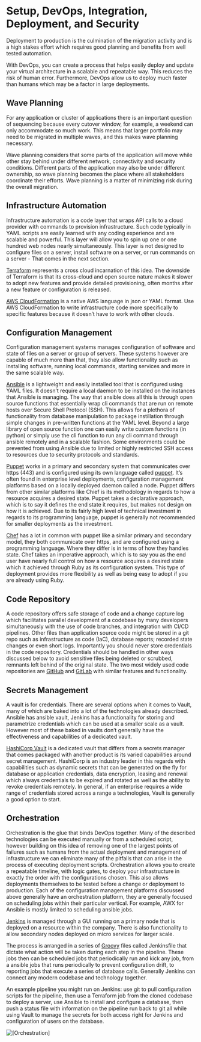 # Setup, DevOps, Integration, Deployment, and Security<a name="chap-oracle-postgresql.migration-process.deployment"></a>

Deployment to production is the culmination of the migration activity and is a high stakes effort which requires good planning and benefits from well tested automation\.

With DevOps, you can create a process that helps easily deploy and update your virtual architecture in a scalable and repeatable way\. This reduces the risk of human error\. Furthermore, DevOps allow us to deploy much faster than humans which may be a factor in large deployments\.

## Wave Planning<a name="chap-oracle-postgresql.migration-process.deployment.wave"></a>

For any application or cluster of applications there is an important question of sequencing because every cutover window, for example, a weekend can only accommodate so much work\. This means that larger portfolio may need to be migrated in multiple waves, and this makes wave planning necessary\.

Wave planning considers that some parts of the application will move while other stay behind under different network, connectivity and security conditions\. Different parts of the application may also be under different ownership, so wave planning becomes the place where all stakeholders coordinate their efforts\. Wave planning is a matter of minimizing risk during the overall migration\.

## Infrastructure Automation<a name="chap-oracle-postgresql.migration-process.deployment.infrastructure"></a>

Infrastructure automation is a code layer that wraps API calls to a cloud provider with commands to provision infrastructure\. Such code typically in YAML scripts are easily learned with any coding experience and are scalable and powerful\. This layer will allow you to spin up one or one hundred web nodes nearly simultaneously\. This layer is not designed to configure files on a server, install software on a server, or run commands on a server \- That comes in the next section\.

 [Terraform](https://www.terraform.io/) represents a cross cloud incarnation of this idea\. The downside of Terraform is that its cross\-cloud and open source nature makes it slower to adopt new features and provide detailed provisioning, often months after a new feature or configuration is released\.

 [AWS CloudFormation](https://aws.amazon.com/cloudformation/) is a native AWS language in json or YAML format\. Use AWS CloudFormation to write infrastructure code more specifically to specific features because it doesn’t have to work with other clouds\.

## Configuration Management<a name="chap-oracle-postgresql.migration-process.deployment.configuration"></a>

Configuration management systems manages configuration of software and state of files on a server or group of servers\. These systems however are capable of much more than that, they also allow functionality such as installing software, running local commands, starting services and more in the same scalable way\.

 [Ansible](https://www.ansible.com/) is a lightweight and easily installed tool that is configured using YAML files\. It doesn’t require a local daemon to be installed on the instances that Ansible is managing\. The way that ansible does all this is through open source functions that essentially wrap cli commands that are run on remote hosts over Secure Shell Protocol \(SSH\)\. This allows for a plethora of functionality from database manipulation to package instillation through simple changes in pre\-written functions at the YAML level\. Beyond a large library of open source function one can easily write custom functions \(in python\) or simply use the cli function to run any cli command through ansible remotely and in a scalable fashion\. Some environments could be prevented from using Ansible due to limited or highly restricted SSH access to resources due to security protocols and standards\.

 [Puppet](https://puppet.com/) works in a primary and secondary system that communicates over https \(443\) and is configured using its own language called [puppet](https://puppet.com/docs/puppet/7/puppet_language.html)\. It’s often found in enterprise level deployments, configuration management platforms based on a locally deployed daemon called a node\. Puppet differs from other similar platforms like Chief is its methodology in regards to how a resource acquires a desired state\. Puppet takes a declarative approach, which is to say it defines the end state it requires, but makes not design on how it is achieved\. Due to its fairly high level of technical investment in regards to its programming language, puppet is generally not recommended for smaller deployments as the investment\.

 [Chef](https://www.chef.io/) has a lot in common with puppet like a similar primary and secondary model, they both communicate over https, and are configured using a programming language\. Where they differ is in terms of how they handles state\. Chef takes an imperative approach, which is to say you as the end user have nearly full control on how a resource acquires a desired state which it achieved through Ruby as its configuration system\. This type of deployment provides more flexibility as well as being easy to adopt if you are already using Ruby\.

## Code Repository<a name="chap-oracle-postgresql.migration-process.deployment.coderepository"></a>

A code repository offers safe storage of code and a change capture log which facilitates parallel development of a codebase by many developers simultaneously with the use of code branches, and integration with CI/CD pipelines\. Other files than application source code might be stored in a git repo such as infrastructure as code \(IaC\), database reports; recorded state changes or even short logs\. Importantly you should never store credentials in the code repository\. Credentials should be handled in other ways discussed below to avoid sensitive files being deleted or scrubbed, remnants left behind of the original state\. The two most widely used code repositories are [GitHub](http://github.com/) and [GitLab](http://gitlab.com/) with similar features and functionality\.

## Secrets Management<a name="chap-oracle-postgresql.migration-process.deployment.secrets-management"></a>

A vault is for credentials\. There are several options when it comes to Vault, many of which are baked into a lot of the technologies already described\. Ansible has ansible vault, Jenkins has a functionality for storing and parametrize credentials which can be used at a smaller scale as a vault\. However most of these baked in vaults don’t generally have the effectiveness and capabilities of a dedicated vault\.

 [HashiCorp Vault](https://www.vaultproject.io/) is a dedicated vault that differs from a secrets manager that comes packaged with another product is its varied capabilities around secret management\. HashiCorp is an industry leader in this regards with capabilities such as dynamic secrets that can be generated on the fly for database or application credentials, data encryption, leasing and renewal which always credentials to be expired and rotated as well as the ability to revoke credentials remotely\. In general, if an enterprise requires a wide range of credentials stored across a range a technologies, Vault is generally a good option to start\.

## Orchestration<a name="chap-oracle-postgresql.migration-process.deployment.orchestration"></a>

Orchestration is the glue that binds DevOps together\. Many of the described technologies can be executed manually or from a scheduled script, however building on this idea of removing one of the largest points of failures such as humans from the actual deployment and management of infrastructure we can eliminate many of the pitfalls that can arise in the process of executing deployment scripts\. Orchestration allows you to create a repeatable timeline, with logic gates, to deploy your infrastructure in exactly the order with the configurations chosen\. This also allows deployments themselves to be tested before a change or deployment to production\. Each of the configuration management platforms discussed above generally have an orchestration platform, they are generally focused on scheduling jobs within their particular vertical\. For example, AWX for Ansible is mostly limited to scheduling ansible jobs\.

 [Jenkins](https://www.jenkins.io/) is managed through a GUI running on a primary node that is deployed on a resource within the company\. There is also functionality to allow secondary nodes deployed on micro services for larger scale\.

The process is arranged in a series of [Groovy](http://groovy-lang.org/semantics.html) files called Jenkinsfile that dictate what action will be taken during each step in the pipeline\. These jobs then can be scheduled jobs that periodically run and kick any job, from a ansible jobs that runs periodically to prevent configuration drift, to reporting jobs that execute a series of database calls\. Generally Jenkins can connect any modern codebase and technology together\.

An example pipeline you might run on Jenkins: use git to pull configuration scripts for the pipeline, then use a Terraform job from the cloned codebase to deploy a server, use Ansible to install and configure a database, then push a status file with information on the pipeline run back to git all while using Vault to manage the secrets for both access right for Jenkins and configuration of users on the database\.

![\[Orchestration\]](http://docs.aws.amazon.com/dms/latest/sbs/images/oracle-postgresql-orchestration.png)